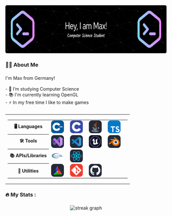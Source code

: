 <div align="center">
  <img height="150" src="https://raw.githubusercontent.com/Lipskiii/Lipskiii/main/assets/profile-header.png"  />
</div>

###

<h3 align="left">👩‍💻  About Me</h3>

###

<p align="left">I'm Max from Germany!<br><br>- 🔭 I’m studying Computer Science<br>- 📚 I'm currently learning OpenGL<br>- ⚡ In my free time I like to make games</p>

###
<table>
  <tr>
    <td>
      <p>
      <table>
        <tr>
          <th><center>🖥️ Languages</center></th>
          <td>
            <img align="center" alt="C++" width="40px" src="assets/CPP.svg"/>&nbsp;&nbsp;&nbsp;&nbsp;
            <img align="center" alt="C" width="40px" src="assets/C.svg"/>&nbsp;&nbsp;&nbsp;&nbsp;
            <img align="center" alt="Java" width="40px" src="assets/Java-Dark.svg"/>&nbsp;&nbsp;&nbsp;&nbsp;
            <img align="center" alt="Typescript" width="40px" src="assets/TypeScript.svg"/>&nbsp;&nbsp;&nbsp;&nbsp;
          </td>
        </tr>
        <tr>
          <th><center>🛠 Tools</center></th>
          <td>
            <img align="center" alt="VS" width="40px" src="assets/VisualStudio-Dark.svg"/>&nbsp;&nbsp;&nbsp;&nbsp;
            <img align="center" alt="VSCode" width="40px" src="assets/VSCode-Dark.svg"/>&nbsp;&nbsp;&nbsp;&nbsp;
            <img align="center" alt="UE" width="40px" src="assets/UnrealEngine.svg"/>&nbsp;&nbsp;&nbsp;&nbsp;
            <img align="center" alt="Blender" width="40px" src="assets/Blender-Dark.svg"/>&nbsp;&nbsp;&nbsp;&nbsp;
          </td>
        </tr>
        <tr>
          <th><center>📚 APIs/Libraries</center></th>
          <td>
            <img align="center" alt="OpenGL" width="40px" src="assets/OpenGL.svg"/>&nbsp;&nbsp;&nbsp;&nbsp;
            <img align="center" alt="React" width="40px" src="assets/React-Dark.svg"/>&nbsp;&nbsp;&nbsp;&nbsp;
          </td>
        </tr>
        <tr>
          <th><center>🧰 Utilities</center></th>
          <td>
            <img align="center" alt="Cmake" width="40px" src="assets/CMake-Dark.svg"/>&nbsp;&nbsp;&nbsp;&nbsp;
            <img align="center" alt="Git" width="40px" src="assets/Git.svg"/>&nbsp;&nbsp;&nbsp;&nbsp;
            <img align="center" alt="GitLab" width="40px" src="assets/Github-Dark.svg"/>&nbsp;&nbsp;&nbsp;&nbsp;
          </td>
        </tr>
      </table>
      </p>
    </td>
  </tr>
</table>

###

<h3 align="left">🔥   My Stats :</h3>

###

<div align="center">
  <img src="https://streak-stats.demolab.com?user=Lipskiii&locale=en&mode=daily&theme=dark&hide_border=false&border_radius=5&order=3" height="220" alt="streak graph"  />
</div>

###